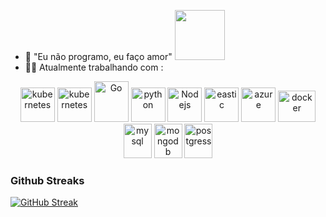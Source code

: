 
- 🏦 "Eu não programo, eu faço amor"
      <img src="https://media.giphy.com/media/WUlplcMpOCEmTGBtBW/giphy.gif" width="80">
- 🧑‍💻 Atualmente trabalhando com :

<p align="center">
      <img src="https://www.vectorlogo.zone/logos/dotnet/dotnet-vertical.svg" alt="kubernetes" width="55" height="55"/>
            <img src="https://cdn.jsdelivr.net/gh/devicons/devicon@latest/icons/csharp/csharp-original.svg" alt="kubernetes" width="55" height="55"/>
      <img src="https://www.vectorlogo.zone/logos/golang/golang-icon.svg" alt="Go" width="55" height="65"/>
      <img src="https://www.vectorlogo.zone/logos/python/python-icon.svg" alt="python" width="55" height="55"/>
      <img src="https://www.vectorlogo.zone/logos/nodejs/nodejs-icon.svg" alt="Nodejs" width="55" height="55"/>
      <img src="https://www.vectorlogo.zone/logos/elastic/elastic-icon.svg" alt="eastic" width="55" height="55"/>
      <img src="https://www.vectorlogo.zone/logos/microsoft_azure/microsoft_azure-icon.svg" alt="azure" width="55" height="55"/>
      <img src="https://www.vectorlogo.zone/logos/docker/docker-official.svg" alt="docker" width="60" height="50"/>
      <img src="https://www.vectorlogo.zone/logos/mysql/mysql-icon.svg" alt="mysql" width="45" height="55"/>
      <img src="https://www.vectorlogo.zone/logos/mongodb/mongodb-icon.svg" alt="mongodb" width="45" height="55"/>
      <img src="https://www.vectorlogo.zone/logos/postgresql/postgresql-icon.svg" alt="postgress" width="45" height="55"/>
</p>

### Github Streaks
[![GitHub Streak](https://github-readme-streak-stats.herokuapp.com?user=Elison12&theme=dark-minimalist)](https://git.io/streak-stats)
